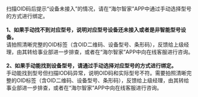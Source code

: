 扫描OID码后提示“设备未接入”的情况，请在“海尔智家”APP中通过手动选择型号的方式进行绑定。<br><br>
<b>1、如果手动找不到对应型号，说明对应型号设备还未接入或者是非智能型号设备。</b><br>
请拍照清晰完整的OID标签（含OID二维码、设备型号、条形码），反馈给上级经理，由其转给事业部进一步排查，或者在“海尔智家”APP中向在线客服进行咨询。<br><br>
<b>2、如果手动能找到设备型号，请通过手动选择对应型号的方式进行绑定。</b><br>
手动能找到型号但扫描IOD码异常，说明OID码和实际型号不符。需要拍照清晰完整的OID标签（含OID二维码、设备型号、条形码），反馈给上级经理，由其转给事业部进一步排查，或者在“海尔智家”APP中向在线客服进行咨询。
